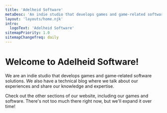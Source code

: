 ```yaml
---
title: 'Adelheid Software'
metaDesc: 'An indie studio that develops games and game-related software solutions.'
layout: 'layouts/home.njk'
intro:
  logoText: 'Adelheid Software'
sitemapPriority: 1.0
sitemapChangefreq: daily
---
```


# Welcome to Adelheid Software!

We are an indie studio that develops games and game-related software solutions. We also have a technical blog where we talk about our experiences and share our knowledge and expertise.

Check out the other sections of our website, including our games and software. There's not too much there right now, but we'll expand it over time!